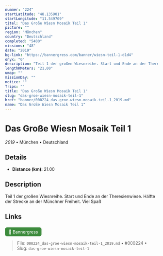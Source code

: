 ```yaml
---
nummer: "224"
startLatitude: "48.135901"
startLongitude: "11.549709"
titel: "Das Große Wiesn Mosaik Teil 1"
picture: ""
region: "München"
country: "Deutschland"
completed: "5400"
missions: "48"
date: "2019"
bg-link: "https://bannergress.com/banner/wiesn-teil-1-d1d4"
onyx: "0"
description: "Teil 1 der großen Wiesnreihe. Start und Ende an der Theresienwiese. Hälfte der Strecke an der Münchner Freiheit. Viel Spaß"
lengthKMeters: "21,00"
umap: ""
missionDay: ""
notice: ""
Trips: ""
title: "Das Große Wiesn Mosaik Teil 1"
slug: "das-groe-wiesn-mosaik-teil-1"
href: "banner/000224_das-groe-wiesn-mosaik-teil-1_2019.md"
name: "Das Große Wiesn Mosaik Teil 1"
---
```

# Das Große Wiesn Mosaik Teil 1

*2019* • München • Deutschland





## Details
- **Distance (km):** 21.00






## Description
Teil 1 der großen Wiesnreihe. Start und Ende an der Theresienwiese. Hälfte der Strecke an der Münchner Freiheit. Viel Spaß



## Links
<a href="https://bannergress.com/banner/wiesn-teil-1-d1d4" style="display:inline-block;margin:6px 8px 0 0;padding:6px 12px;background:#3c8b3c;color:#fff;text-decoration:none;border-radius:6px;">🔗 Bannergress</a>




> File: `000224_das-groe-wiesn-mosaik-teil-1_2019.md` • #000224 • Slug: `das-groe-wiesn-mosaik-teil-1`
